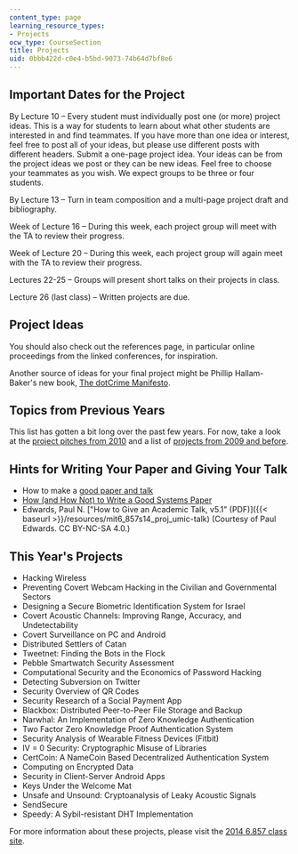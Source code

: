 ```yaml
---
content_type: page
learning_resource_types:
- Projects
ocw_type: CourseSection
title: Projects
uid: 0bbb422d-c0e4-b5bd-9073-74b64d7bf8e6
---
```


Important Dates for the Project
-------------------------------

By Lecture 10 – Every student must individually post one (or more) project ideas. This is a way for students to learn about what other students are interested in and find teammates. If you have more than one idea or interest, feel free to post all of your ideas, but please use different posts with different headers. Submit a one-page project idea. Your ideas can be from the project ideas we post or they can be new ideas. Feel free to choose your teammates as you wish. We expect groups to be three or four students.

By Lecture 13 – Turn in team composition and a multi-page project draft and bibliography.

Week of Lecture 16 – During this week, each project group will meet with the TA to review their progress.

Week of Lecture 20 – During this week, each project group will again meet with the TA to review their progress.

Lectures 22-25 – Groups will present short talks on their projects in class.

Lecture 26 (last class) – Written projects are due.

Project Ideas
-------------

You should also check out the references page, in particular online proceedings from the linked conferences, for inspiration.

Another source of ideas for your final project might be Phillip Hallam-Baker's new book, [The dotCrime Manifesto](http://dotcrimemanifesto.com/).

Topics from Previous Years
--------------------------

This list has gotten a bit long over the past few years. For now, take a look at the [project pitches from 2010](http://courses.csail.mit.edu/6.857/2010/pitches.html) and a list of [projects from 2009 and before](http://courses.csail.mit.edu/6.857/2010/projects.html).

Hints for Writing Your Paper and Giving Your Talk
-------------------------------------------------

*   How to make a [good paper and talk](http://www.eecs.berkeley.edu/~fox/paper_writing.html)
*   [How (and How Not) to Write a Good Systems Paper](http://www.usenix.org/event/samples/submit/advice.html)
*   Edwards, Paul N. ["How to Give an Academic Talk, v5.1" (PDF)]({{< baseurl >}}/resources/mit6_857s14_proj_umic-talk) (Courtesy of Paul Edwards. CC BY-NC-SA 4.0.)

This Year's Projects
--------------------

*   Hacking Wireless
*   Preventing Covert Webcam Hacking in the Civilian and Governmental Sectors
*   Designing a Secure Biometric Identification System for Israel
*   Covert Acoustic Channels: Improving Range, Accuracy, and Undetectability
*   Covert Surveillance on PC and Android
*   Distributed Settlers of Catan
*   Tweetnet: Finding the Bots in the Flock
*   Pebble Smartwatch Security Assessment
*   Computational Security and the Economics of Password Hacking
*   Detecting Subversion on Twitter
*   Security Overview of QR Codes
*   Security Research of a Social Payment App
*   Blackbox: Distributed Peer-to-Peer File Storage and Backup
*   Narwhal: An Implementation of Zero Knowledge Authentication
*   Two Factor Zero Knowledge Proof Authentication System
*   Security Analysis of Wearable Fitness Devices (Fitbit)
*   IV = 0 Security: Cryptographic Misuse of Libraries
*   CertCoin: A NameCoin Based Decentralized Authentication System
*   Computing on Encrypted Data
*   Security in Client-Server Android Apps
*   Keys Under the Welcome Mat
*   Unsafe and Unsound: Cryptoanalysis of Leaky Acoustic Signals
*   SendSecure
*   Speedy: A Sybil-resistant DHT Implementation

For more information about these projects, please visit the [2014 6.857 class site](http://courses.csail.mit.edu/6.857/2014/projects).